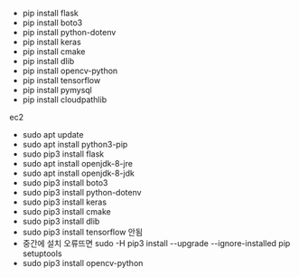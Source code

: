 * pip install flask
* pip install boto3
* pip install python-dotenv
* pip install keras
* pip install cmake
* pip install dlib
* pip install opencv-python
* pip install tensorflow
* pip install pymysql
* pip install cloudpathlib

ec2
* sudo apt update
* sudo apt install python3-pip
* sudo pip3 install flask
* sudo apt install openjdk-8-jre
* sudo apt install openjdk-8-jdk 
* sudo pip3 install boto3
* sudo pip3 install python-dotenv
* sudo pip3 install keras
* sudo pip3 install cmake
* sudo pip3 install dlib 
* sudo pip3 install tensorflow 안됨
* 중간에 설치 오류뜨면 sudo -H pip3 install --upgrade --ignore-installed pip setuptools
* sudo pip3 install opencv-python